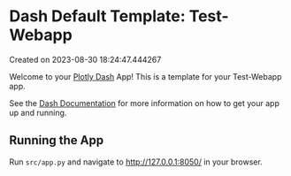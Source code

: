 # Dash Default Template: Test-Webapp

Created on 2023-08-30 18:24:47.444267

Welcome to your [Plotly Dash](https://plotly.com/dash/) App! This is a template for your Test-Webapp app.

See the [Dash Documentation](https://dash.plotly.com/introduction) for more information on how to get your app up and running.

## Running the App

Run `src/app.py` and navigate to http://127.0.0.1:8050/ in your browser.